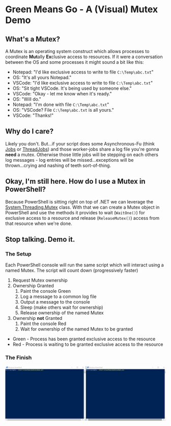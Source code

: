 # Green Means Go - A (Visual) Mutex Demo

## What's a Mutex?

A Mutex is an operating system construct which allows processes to coordinate **Mut**ally **Ex**clusive access
to resources.  If it were a conversation between the OS and some processes it might sound a bit like this:

- Notepad: "I'd like exclusive access to write to file `C:\Temp\abc.txt`"
- OS: "It's all yours Notepad."
- VSCode: "I'd like exclusive access to write to file `C:\Temp\abc.txt`"
- OS: "Sit tight VSCode.  It's being used by someone else."
- VSCode: "Okay - let me know when it's ready."
- OS: "Will do."
- Notepad: "I'm done with file `C:\Temp\abc.txt`"
- OS: "VSCode? File `C:\Temp\abc.txt` is all yours."
- VSCode: "Thanks!"

## Why do I care?

Likely you don't. But...if your script does some Asynchronous-Fu (think [Jobs](https://docs.microsoft.com/en-us/powershell/module/microsoft.powershell.core/about/about_jobs?view=powershell-7) or [ThreadJobs](https://docs.microsoft.com/en-us/powershell/module/microsoft.powershell.core/about/about_thread_jobs?view=powershell-7)) and those
worker-jobs share a log file you're gonna **need** a mutex.  Otherwise those little jobs will be stepping
on each others log messages - log entries will be missed...exceptions will be thrown...crying and nashing
of teeth sort-of-thing.

## Okay, I'm still here.  How do I use a Mutex in PowerShell?

Because PowerShell is sitting right on top of .NET we can leverage the [System.Threading.Mutex](https://docs.microsoft.com/en-us/dotnet/api/system.threading.mutex?view=netcore-3.1) class.  With that
we can create a Mutex object in PowerShell and use the methods it provides to wait (`WaitOne()`) for exclusive access to a resource and release (`ReleaseMutex()`) access from that resource when we're done.

## Stop talking.  Demo it.

### The Setup

Each PowerShell console will run the same script which will interact using a named Mutex.  The script will count
down (progressively faster)

1. Request Mutex ownership
2. Ownership Granted
    1. Paint the console Green
    1. Log a message to a common log file
    1. Output a message to the console
    1. Sleep (make others wait for ownership)
    1. Release ownership of the named Mutex
3. Ownership **not** Granted
    1. Paint the console Red
    2. Wait for ownership of the named Mutex to be granted


- Green - Process has been granted exclusive access to the resource
- Red - Process is waiting to be granted exclusive access to the resource

### The Finish

![Green Means Go Mutex Demo](./images/green_means_go_mutex_demo.gif)